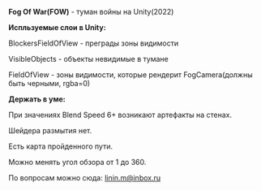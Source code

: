 <b>Fog Of War(FOW)</b> - туман войны на Unity(2022)

<b>Испльзуемые слои в Unity:</b>

BlockersFieldOfView - преграды зоны видимости

VisibleObjects - объекты невидимые в тумане

FieldOfView - зоны видимости, которые рендерит FogCamera(должны быть черными, rgba=0)

<b>Держать в уме: </b>

При значениях Blend Speed 6+ возникают артефакты на стенах.

Шейдера размытия нет.

Есть карта пройденного пути.

Можно менять угол обзора от 1 до 360.


По вопросам можно сюда: linin.m@inbox.ru
